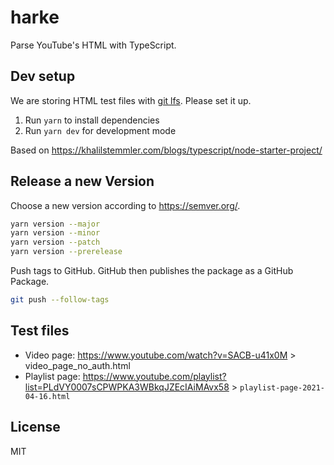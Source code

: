 # harke

Parse YouTube's HTML with TypeScript.

## Dev setup

We are storing HTML test files with [git lfs](https://git-lfs.github.com/).
Please set it up.

1. Run `yarn` to install dependencies
2. Run `yarn dev` for development mode

Based on https://khalilstemmler.com/blogs/typescript/node-starter-project/

## Release a new Version

Choose a new version according to <https://semver.org/>.

```bash
yarn version --major
yarn version --minor
yarn version --patch
yarn version --prerelease
```

Push tags to GitHub.
GitHub then publishes the package as a GitHub Package.

```bash
git push --follow-tags
```

## Test files

- Video page: https://www.youtube.com/watch?v=SACB-u41x0M > video_page_no_auth.html
- Playlist page: https://www.youtube.com/playlist?list=PLdVY0007sCPWPKA3WBkqJZEcIAiMAvx58 > `playlist-page-2021-04-16.html`

## License

MIT
